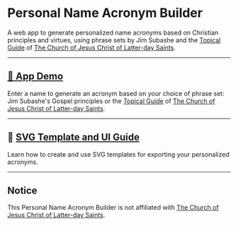 # Personal Name Acronym Builder

A web app to generate personalized name acronyms based on Christian principles and virtues, using phrase sets by Jim Subashe and the <a href="https://www.churchofjesuschrist.org/study/scriptures/tg?lang=eng" target="_blank" rel="noopener">Topical Guide</a> of <a href="https://churchofjesuschrist.org" target="_blank" rel="noopener">The Church of Jesus Christ of Latter-day Saints</a>.

---

## [🚀 App Demo](https://claudiusminimus.github.io/Thoughts-for-Consideration/)

Enter a name to generate an acronym based on your choice of phrase set: Jim Subashe's Gospel principles or the <a href="https://www.churchofjesuschrist.org/study/scriptures/tg?lang=eng" target="_blank" rel="noopener">Topical Guide</a> of <a href="https://churchofjesuschrist.org" target="_blank" rel="noopener">The Church of Jesus Christ of Latter-day Saints</a>.

---

## 📄 [SVG Template and UI Guide](https://claudiusminimus.github.io/Thoughts-for-Consideration/SVG_Template_and_UI_Guide.html)

Learn how to create and use SVG templates for exporting your personalized acronyms.

---

## Notice

This Personal Name Acronym Builder is not affiliated with <a href="https://churchofjesuschrist.org" target="_blank" rel="noopener">The Church of Jesus Christ of Latter-day Saints</a>.
